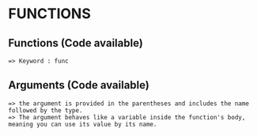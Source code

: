 # FUNCTIONS

## Functions (Code available)

    => Keyword : func

## Arguments (Code available)

    => the argument is provided in the parentheses and includes the name followed by the type.
    => The argument behaves like a variable inside the function's body, meaning you can use its value by its name.
